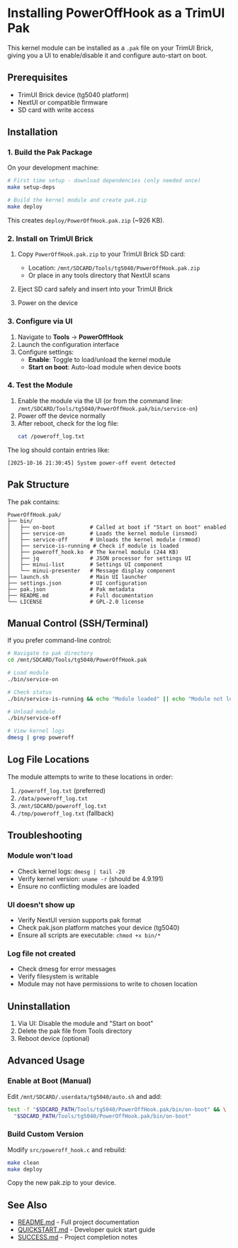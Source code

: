 # Installing PowerOffHook as a TrimUI Pak

This kernel module can be installed as a `.pak` file on your TrimUI Brick, giving you a UI to enable/disable it and configure auto-start on boot.

## Prerequisites

- TrimUI Brick device (tg5040 platform)
- NextUI or compatible firmware
- SD card with write access

## Installation

### 1. Build the Pak Package

On your development machine:

```bash
# First time setup - download dependencies (only needed once)
make setup-deps

# Build the kernel module and create pak.zip
make deploy
```

This creates `deploy/PowerOffHook.pak.zip` (~926 KB).

### 2. Install on TrimUI Brick

1. Copy `PowerOffHook.pak.zip` to your TrimUI Brick SD card:
   - Location: `/mnt/SDCARD/Tools/tg5040/PowerOffHook.pak.zip`
   - Or place in any tools directory that NextUI scans

2. Eject SD card safely and insert into your TrimUI Brick

3. Power on the device

### 3. Configure via UI

1. Navigate to **Tools** → **PowerOffHook**
2. Launch the configuration interface
3. Configure settings:
   - **Enable**: Toggle to load/unload the kernel module
   - **Start on boot**: Auto-load module when device boots

### 4. Test the Module

1. Enable the module via the UI (or from the command line: `/mnt/SDCARD/Tools/tg5040/PowerOffHook.pak/bin/service-on`)
2. Power off the device normally
3. After reboot, check for the log file:
   ```bash
   cat /poweroff_log.txt
   ```
   
The log should contain entries like:
```
[2025-10-16 21:30:45] System power-off event detected
```

## Pak Structure

The pak contains:

```
PowerOffHook.pak/
├── bin/
│   ├── on-boot           # Called at boot if "Start on boot" enabled
│   ├── service-on        # Loads the kernel module (insmod)
│   ├── service-off       # Unloads the kernel module (rmmod)
│   ├── service-is-running # Check if module is loaded
│   ├── poweroff_hook.ko  # The kernel module (244 KB)
│   ├── jq                # JSON processor for settings UI
│   ├── minui-list        # Settings UI component
│   └── minui-presenter   # Message display component
├── launch.sh             # Main UI launcher
├── settings.json         # UI configuration
├── pak.json              # Pak metadata
├── README.md             # Full documentation
└── LICENSE               # GPL-2.0 license
```

## Manual Control (SSH/Terminal)

If you prefer command-line control:

```bash
# Navigate to pak directory
cd /mnt/SDCARD/Tools/tg5040/PowerOffHook.pak

# Load module
./bin/service-on

# Check status
./bin/service-is-running && echo "Module loaded" || echo "Module not loaded"

# Unload module
./bin/service-off

# View kernel logs
dmesg | grep poweroff
```

## Log File Locations

The module attempts to write to these locations in order:
1. `/poweroff_log.txt` (preferred)
2. `/data/poweroff_log.txt`
3. `/mnt/SDCARD/poweroff_log.txt`
4. `/tmp/poweroff_log.txt` (fallback)

## Troubleshooting

### Module won't load
- Check kernel logs: `dmesg | tail -20`
- Verify kernel version: `uname -r` (should be 4.9.191)
- Ensure no conflicting modules are loaded

### UI doesn't show up
- Verify NextUI version supports pak format
- Check pak.json platform matches your device (tg5040)
- Ensure all scripts are executable: `chmod +x bin/*`

### Log file not created
- Check dmesg for error messages
- Verify filesystem is writable
- Module may not have permissions to write to chosen location

## Uninstallation

1. Via UI: Disable the module and "Start on boot"
2. Delete the pak file from Tools directory
3. Reboot device (optional)

## Advanced Usage

### Enable at Boot (Manual)

Edit `/mnt/SDCARD/.userdata/tg5040/auto.sh` and add:

```bash
test -f "$SDCARD_PATH/Tools/tg5040/PowerOffHook.pak/bin/on-boot" && \
  "$SDCARD_PATH/Tools/tg5040/PowerOffHook.pak/bin/on-boot"
```

### Build Custom Version

Modify `src/poweroff_hook.c` and rebuild:

```bash
make clean
make deploy
```

Copy the new pak.zip to your device.

## See Also

- [README.md](README.md) - Full project documentation
- [QUICKSTART.md](QUICKSTART.md) - Developer quick start guide
- [SUCCESS.md](SUCCESS.md) - Project completion notes
